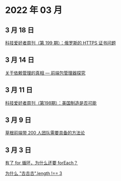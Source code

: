 # 2022 年 03 月

## 3 月 18 日

[科技爱好者周刊（第 199 期）：俄罗斯的 HTTPS 证书问题](https://mp.weixin.qq.com/s/8EikwCvZgKt2TFsld-nKSA) <Badge type="tip" text="周刊" />

## 3 月 14 日

[关于依赖管理的真相 — 前端包管理器探究](https://mp.weixin.qq.com/s/t6RZAKb6mXTfXl7XbpZ_vw) <Badge type="tip" text="文章" />

## 3 月 11 日

[科技爱好者周刊（第198期）：美国制造是否可能](https://mp.weixin.qq.com/s/Zoim--8wniuswFKGzd5jQw) <Badge type="tip" text="周刊" />

## 3 月 9 日

[草根前端带 200 人团队需要具备的方法论](https://mp.weixin.qq.com/s/R1J0Wt6bdUbpJPnA21RA7A) <Badge type="tip" text="文章" />

## 3 月 3 日

[有了 for 循环，为什么还要 forEach？](https://juejin.cn/post/7018097650687803422) <Badge type="tip" text="技术" />

[为什么 "𠮷𠮷𠮷".length !== 3](https://mp.weixin.qq.com/s/9bKtHigrNwLvRFRTmZYzkA) <Badge type="tip" text="技术" />
